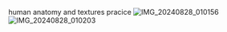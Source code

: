 human anatomy and textures pracice
![IMG_20240828_010156](https://github.com/user-attachments/assets/8306d0c2-a1ff-4073-a1a9-01a30c18c858)
![IMG_20240828_010203](https://github.com/user-attachments/assets/9450f59e-44f3-49ff-895d-d07e86282c7d)
